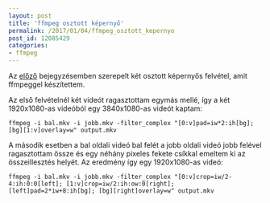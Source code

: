 ```yaml
---
layout: post
title: 'ffmpeg osztott képernyő'
permalink: /2017/01/04/ffmpeg_osztott_kepernyo
post_id: 12085429
categories: 
- ffmpeg
---
```


Az 
[előző](http://commandline.blog.hu/2017/01/01/videostabilizalas) bejegyzésemben szerepelt két osztott képernyős felvétel, amit ffmpeggel készítettem.

Az első felvételnél két videót ragasztottam egymás mellé, így a két 1920x1080-as videóból egy 3840x1080-as videót kaptam:

```
ffmpeg -i bal.mkv -i jobb.mkv -filter_complex "[0:v]pad=iw*2:ih[bg]; [bg][1:v]overlay=w" output.mkv
```



A második esetben a bal oldali videó bal felét a jobb oldali videó jobb felével ragasztottam össze és egy néhány pixeles fekete csíkkal emeltem ki az összeillesztés helyét. Az eredmény így egy 1920x1080-as videó:

```
ffmpeg -i bal.mkv -i jobb.mkv -filter_complex "[0:v]crop=iw/2-4:ih:0:0[left]; [1:v]crop=iw/2:ih:ow:0[right]; [left]pad=2*iw+8:ih[bg]; [bg][right]overlay=w" output.mkv
```